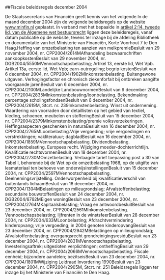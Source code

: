 <meta http-equiv='Content-Type' content='text/html; charset=utf-8' />

##Fiscale beleidsregels december 2004

De Staatssecretaris van Financiën geeft kennis van het volgende.In de maand december 2004 zijn de volgende beleidsregels op de website www.minfin.nl geplaatst. In verband met het bepaalde in [artikel 2:14, tweede lid, van de Algemene wet bestuursrecht](../../../../../../wet/algemene/wet/bestuursrecht/BWBR0005537/README.md) liggen deze beleidsregels, vanaf datum publicatie op de website, tevens ter inzage bij de afdeling Bibliotheek en documentatie van het Ministerie van Financiën, Korte Voorhout 7 te Den Haag.Heffing van omzetbelasting ten aanzien van melkpremieBesluit van 29 november 2004, nr. CPP2004/2614MAfhandeling bezwaarschriften aankoopkostenBesluit van 29 november 2004, nr. DGB2004/5550MVennootschapsbelasting; Artikel 13, eerste lid, Wet Vpb. Artikel 13a, eerste lid, Wet Vpb; earn-outregeling; begrip kostenBesluit van 6 december 2004, nr. CPP2004/1902MInkomstenbelasting. Buitengewone uitgaven. Verhogingsfactor en chronisch ziekenforfait bij ontbreken aangifte voorgaande jarenBesluit van 6 december 2004, nr. CPP2004/2100MLandelijke LandbouwnormenBesluit van 9 december 2004, nr. CPP2004/2835MInkomstenbelasting/loonbelasting. Bekendmaking percentage scholingsfondsenBesluit van 6 december 2004, nr. CPP2004/2619M, Stcrt. nr. 239Inkomstenbelasting. Winst uit onderneming. Waardering van voorraden door detaillisten op het gebied van textiel, kleding, schoenen, meubelen en stofferingBesluit van 15 december 2004, nr. CPP2004/2379MInkomstenbelasting/premie volksverzekeringen. Heffingsaspecten geschenken in naturaBesluit van 16 december 2004, nr. CPP2004/2765MLoonbelasting.Vrije vergoeding; vrije vergoedingen en verstrekkingen; vakliteratuur; dagbladBesluit van 16 december 2004, nr. CPP2004/1859MVennootschapsbelasting. Dividendbelasting. Inkomstenbelasting. Europees recht. Wijziging moeder-dochterrichtlijn. Kwalificatie rechtsvormenBesluit van 18 december 2004, nr. CPP2004/2730MOmzetbelasting. Verlaagde tarief toepassing post a 30 van Tabel I, behorende bij de Wet op de omzetbelasting 1968, op de uitgifte van lesmateriaal ten behoeve van onderwijsinstellingenBesluit van 15 december 2004, nr. CPP2004/2597MVennootschapsbelasting. Deelnemingsvrijstelling. Onderworpenheid bij kwalificatieverschil van buitenlands lichaamBesluit van 18 december 2004, nr. CPP2004/1304MBelastingen op milieugrondslag; Afvalstoffenbelasting; secundaire bouwstoffenBesluit van 24 december 2004, nr. DGB2004/6762MEigen woningBesluit van 23 december 2004, nr. CPP2004/2764MKapitaalsbelasting; Vraag en antwoordbesluitBesluit van 23 december 2004, nr. CPP2004/2561MInkomstenbelasting. Vennootschapsbelasting; lijfrenten in de winstsfeerBesluit van 28 december 2004, nr. CPP2004/633MLoonbelasting; Afdrachtvermindering kinderopvang; vrije vergoeding; in 2004 genoten kinderopvangBesluit van 23 december 2004, nr. CPP2004/2942MBelastingen op milieugrondslag; Afvalstoffenbelasting; overgangsrecht grondreinigingsresiduBesluit van 23 december 2004, nr. CPP2004/2831MVennootschapsbelasting. Investeringsaftrek; uitgesloten verplichtingen; ontheffingBesluit van 29 december 2004, nr. CPP2004/2066MVennootschapsbelasting. Fiscale eenheid; bijzondere aandelen; bezitseisBesluit van 23 december 2004, nr. CPP2004/1801MWijziging Leidraad Invordering 1990Besluit van 23 december 2004, nr. CPP2004/2905M, Stcrt. nr. 251
Beleidsregels liggen ter inzage bij het Ministerie van Financiën te Den Haag.
